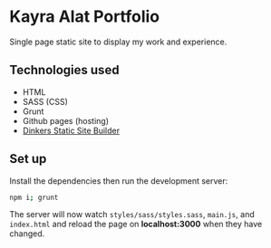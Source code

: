 # Kayra Alat Portfolio

Single page static site to display my work and experience.

## Technologies used

* HTML
* SASS (CSS)
* Grunt
* Github pages (hosting)
* [Dinkers Static Site Builder](https://github.com/Dinkers/Static-Site-Builder)

## Set up

Install the dependencies then run the development server:

```bash
npm i; grunt
```

The server will now watch `styles/sass/styles.sass`, `main.js`, and `index.html` and reload the page on **localhost:3000** when they have changed.

